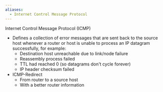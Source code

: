 ```yaml
---
aliases:
  - Internet Control Message Protocol
---
```

Internet Control Message Protocol (ICMP)
- Defines a collection of error messages that are sent back to the source host whenever a router or host is unable to process an IP datagram successfully, for example:
	- Destination host unreachable due to link/node failure
	- Reassembly process failed
	- TTL had reached 0 (so datagrams don't cycle forever)
	- IP header checksum failed
- ICMP-Redirect
	- From router to a source host
	- With a better router information

